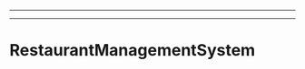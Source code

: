 ----------------------------------------------------------------
----------------------------------------------------------------------------------------------------
# RestaurantManagementSystem
